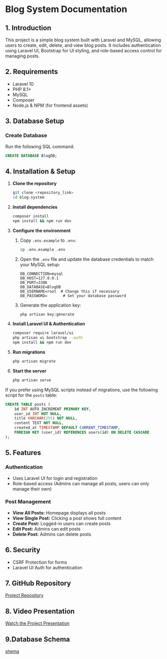 # Blog System Documentation

## 1. Introduction

This project is a simple blog system built with Laravel and MySQL, allowing users to create, edit, delete, and view blog posts. It includes authentication using Laravel UI, Bootstrap for UI styling, and role-based access control for managing posts.

## 2. Requirements

- Laravel 10
- PHP 8.1+
- MySQL
- Composer
- Node.js & NPM (for frontend assets)

## 3. Database Setup

### Create Database
Run the following SQL command:

```sql
CREATE DATABASE BlogDB;
```

## 4. Installation & Setup

1. **Clone the repository**
   ```sh
   git clone <repository_link>
   cd blog-system
   ```

2. **Install dependencies**
   ```sh
   composer install
   npm install && npm run dev
   ```

3. **Configure the environment**
   1. Copy `.env.example` to `.env`:
      ```sh
      cp .env.example .env
      ```
   2. Open the `.env` file and update the database credentials to match your MySQL setup:
      ```env
      DB_CONNECTION=mysql
      DB_HOST=127.0.0.1
      DB_PORT=3306
      DB_DATABASE=BlogDB
      DB_USERNAME=root  # Change this if necessary
      DB_PASSWORD=       # Set your database password
      ```
   3. Generate the application key:
      ```sh
      php artisan key:generate
      ```

4. **Install Laravel UI & Authentication**
   ```sh
   composer require laravel/ui
   php artisan ui bootstrap --auth
   npm install && npm run dev
   ```

5. **Run migrations**
   ```sh
   php artisan migrate
   ```

6. **Start the server**
   ```sh
   php artisan serve
   ```

If you prefer using MySQL scripts instead of migrations, use the following script for the `posts` table:

```sql
CREATE TABLE posts (
    id INT AUTO_INCREMENT PRIMARY KEY,
    user_id INT NOT NULL,
    title VARCHAR(255) NOT NULL,
    content TEXT NOT NULL,
    created_at TIMESTAMP DEFAULT CURRENT_TIMESTAMP,
    FOREIGN KEY (user_id) REFERENCES users(id) ON DELETE CASCADE
);
```

## 5. Features

### Authentication
- Uses Laravel UI for login and registration
- Role-based access (Admins can manage all posts, users can only manage their own)

### Post Management
- **View All Posts:** Homepage displays all posts
- **View Single Post:** Clicking a post shows full content
- **Create Post:** Logged-in users can create posts
- **Edit Post:** Admins can edit posts
- **Delete Post:** Admins can delete posts

## 6. Security
- CSRF Protection for forms
- Laravel UI Auth for authentication

## 7. GitHub Repository
[Project Repository](https://github.com/abdelsalamMahmoud/blog.git)

## 8. Video Presentation
[Watch the Project Presentation](https://youtu.be/6QPey813mh8)

## 9.Database Schema 
[shema](database.jpg)